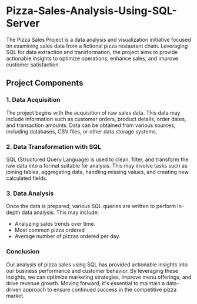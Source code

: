 # Pizza-Sales-Analysis-Using-SQL-Server
The Pizza Sales Project is a data analysis and visualization initiative focused on examining sales data from a fictional pizza restaurant chain. Leveraging SQL for data extraction and transformation, the project aims to provide actionable insights to optimize operations, enhance sales, and improve customer satisfaction.

## Project Components

### 1. Data Acquisition

The project begins with the acquisition of raw sales data. This data may include information such as customer orders, product details, order dates, and transaction amounts. Data can be obtained from various sources, including databases, CSV files, or other data storage systems.

### 2. Data Transformation with SQL

SQL (Structured Query Language) is used to clean, filter, and transform the raw data into a format suitable for analysis. This may involve tasks such as joining tables, aggregating data, handling missing values, and creating new calculated fields.

### 3. Data Analysis
Once the data is prepared, various SQL queries are written to perform in-depth data analysis. This may include:
- Analyzing sales trends over time.
- Most common pizza ordered
- Average number of pizzas ordered per day.

### Conclusion

Our analysis of pizza sales using SQL has provided actionable insights into our business performance and customer behavior. By leveraging these insights, we can optimize marketing strategies, improve menu offerings, and drive revenue growth. Moving forward, it's essential to maintain a data-driven approach to ensure continued success in the competitive pizza market.

